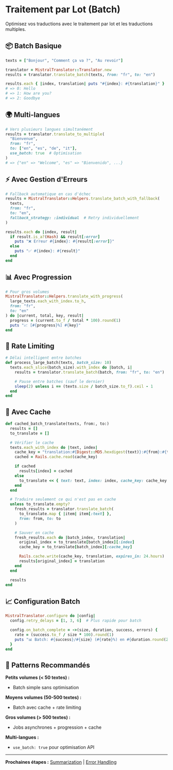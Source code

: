 # Traitement par Lot (Batch)

Optimisez vos traductions avec le traitement par lot et les traductions multiples.

## 📦 Batch Basique

```ruby
texts = ["Bonjour", "Comment ça va ?", "Au revoir"]

translator = MistralTranslator::Translator.new
results = translator.translate_batch(texts, from: "fr", to: "en")

results.each { |index, translation| puts "#{index}: #{translation}" }
# => 0: Hello
# => 1: How are you?
# => 2: Goodbye
```

## 🌍 Multi-langues

```ruby
# Vers plusieurs langues simultanément
results = translator.translate_to_multiple(
  "Bienvenue",
  from: "fr",
  to: ["en", "es", "de", "it"],
  use_batch: true  # Optimisation
)
# => {"en" => "Welcome", "es" => "Bienvenido", ...}
```

## ⚡ Avec Gestion d'Erreurs

```ruby
# Fallback automatique en cas d'échec
results = MistralTranslator::Helpers.translate_batch_with_fallback(
  texts,
  from: "fr",
  to: "en",
  fallback_strategy: :individual  # Retry individuellement
)

results.each do |index, result|
  if result.is_a?(Hash) && result[:error]
    puts "❌ Erreur #{index}: #{result[:error]}"
  else
    puts "✅ #{index}: #{result}"
  end
end
```

## 📊 Avec Progression

```ruby
# Pour gros volumes
MistralTranslator::Helpers.translate_with_progress(
  large_texts.each_with_index.to_h,
  from: "fr",
  to: "en"
) do |current, total, key, result|
  progress = (current.to_f / total * 100).round(1)
  puts "📈 [#{progress}%] #{key}"
end
```

## 🚦 Rate Limiting

```ruby
# Délai intelligent entre batches
def process_large_batch(texts, batch_size: 10)
  texts.each_slice(batch_size).with_index do |batch, i|
    results = translator.translate_batch(batch, from: "fr", to: "en")

    # Pause entre batches (sauf le dernier)
    sleep(2) unless i == (texts.size / batch_size.to_f).ceil - 1
  end
end
```

## 💾 Avec Cache

```ruby
def cached_batch_translate(texts, from:, to:)
  results = []
  to_translate = []

  # Vérifier le cache
  texts.each_with_index do |text, index|
    cache_key = "translation:#{Digest::MD5.hexdigest(text)}:#{from}:#{to}"
    cached = Rails.cache.read(cache_key)

    if cached
      results[index] = cached
    else
      to_translate << { text: text, index: index, cache_key: cache_key }
    end
  end

  # Traduire seulement ce qui n'est pas en cache
  unless to_translate.empty?
    fresh_results = translator.translate_batch(
      to_translate.map { |item| item[:text] },
      from: from, to: to
    )

    # Sauver en cache
    fresh_results.each do |batch_index, translation|
      original_index = to_translate[batch_index][:index]
      cache_key = to_translate[batch_index][:cache_key]

      Rails.cache.write(cache_key, translation, expires_in: 24.hours)
      results[original_index] = translation
    end
  end

  results
end
```

## 📈 Configuration Batch

```ruby
MistralTranslator.configure do |config|
  config.retry_delays = [1, 3, 6]  # Plus rapide pour batch

  config.on_batch_complete = ->(size, duration, success, errors) {
    rate = (success.to_f / size * 100).round(1)
    puts "📊 Batch: #{success}/#{size} (#{rate}%) en #{duration.round(2)}s"
  }
end
```

## 🎯 Patterns Recommandés

**Petits volumes (< 50 textes) :**

- Batch simple sans optimisation

**Moyens volumes (50-500 textes) :**

- Batch avec cache + rate limiting

**Gros volumes (> 500 textes) :**

- Jobs asynchrones + progression + cache

**Multi-langues :**

- `use_batch: true` pour optimisation API

---

**Prochaines étapes :** [Summarization](summarization.md) | [Error Handling](error-handling.md)
